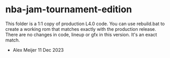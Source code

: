 # nba-jam-tournament-edition
This folder is a 1:1 copy of production L4.0 code.
You can use rebuild.bat to create a working rom that matches exactly with the production release.
There are no changes in code, lineup or gfx in this version. It's an exact match.

- Alex Meijer 11 Dec 2023

